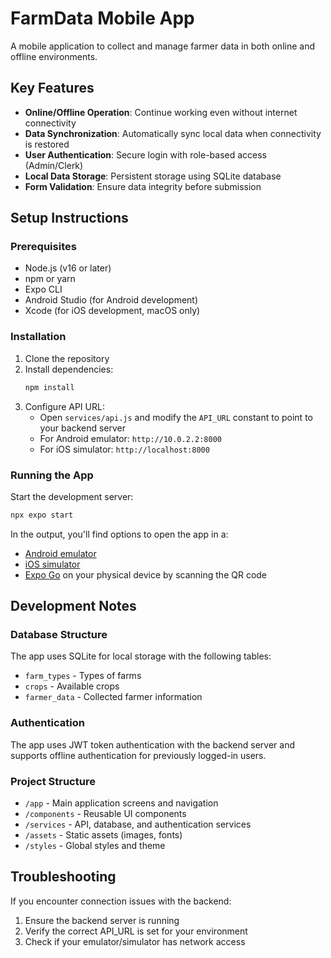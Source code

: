 # FarmData Mobile App

A mobile application  to collect and manage farmer data in both online and offline environments.

## Key Features

- **Online/Offline Operation**: Continue working even without internet connectivity
- **Data Synchronization**: Automatically sync local data when connectivity is restored
- **User Authentication**: Secure login with role-based access (Admin/Clerk)
- **Local Data Storage**: Persistent storage using SQLite database
- **Form Validation**: Ensure data integrity before submission

## Setup Instructions

### Prerequisites

- Node.js (v16 or later)
- npm or yarn
- Expo CLI 
- Android Studio (for Android development)
- Xcode (for iOS development, macOS only)

### Installation

1. Clone the repository
2. Install dependencies:
   ```bash
   npm install
   ```
3. Configure API URL:
   - Open `services/api.js` and modify the `API_URL` constant to point to your backend server
   - For Android emulator: `http://10.0.2.2:8000`
   - For iOS simulator: `http://localhost:8000`

### Running the App

Start the development server:

```bash
npx expo start
```

In the output, you'll find options to open the app in a:
- [Android emulator](https://docs.expo.dev/workflow/android-studio-emulator/)
- [iOS simulator](https://docs.expo.dev/workflow/ios-simulator/)
- [Expo Go](https://expo.dev/go) on your physical device by scanning the QR code

## Development Notes

### Database Structure

The app uses SQLite for local storage with the following tables:
- `farm_types` - Types of farms
- `crops` - Available crops
- `farmer_data` - Collected farmer information

### Authentication

The app uses JWT token authentication with the backend server and supports offline authentication for previously logged-in users.

### Project Structure

- `/app` - Main application screens and navigation
- `/components` - Reusable UI components
- `/services` - API, database, and authentication services
- `/assets` - Static assets (images, fonts)
- `/styles` - Global styles and theme

## Troubleshooting

If you encounter connection issues with the backend:
1. Ensure the backend server is running
2. Verify the correct API_URL is set for your environment
3. Check if your emulator/simulator has network access
